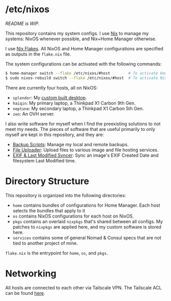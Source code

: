 # /etc/nixos

_README is WIP._

This repository contains my system configs. I use [Nix](https://nixos.org/) to
manage my systems: NixOS whenever possible, and Nix+Home Manager otherwise.

I use [Nix Flakes](https://nixos.wiki/wiki/Flakes). All NixOS and Home Manager
configurations are specified as outputs in the `flake.nix` file.

The system configurations can be activated with the following commands:

```bash
$ home-manager switch --flake /etc/nixos/#host        # To activate Home Manager.
$ sudo nixos-rebuild switch --flake /etc/nixos/#host  # To activate NixOS.
```

There are currently four hosts, all on NixOS:

- `splendor`: My [custom built desktop](https://pcpartpicker.com/user/meowihaveagrape/saved/wKxRK8).
- `haiqin`: My primary laptop, a Thinkpad X1 Carbon 9th Gen.
- `neptune`: My secondary laptop, a Thinkpad X1 Carbon 5th Gen.
- `zen`: An OVH server.

I also write software for myself when I find the preexisting solutions to not
meet my needs. The pieces of software that are useful primarily to only myself
are kept in this repository, and they are:

- [Backup Scripts](./pkgs/backup-scripts): Manage my local and remote backups.
- [File Uploader](./pkgs/file-uploader): Upload files to various image and file
  hosting services.
- [EXIF & Last Modified Syncer](./pkgs/file-uploader): Sync an image's EXIF
  Created Date and filesystem Last Modified time.

# Directory Structure

This repository is organized into the following directories:

- `home` contains bundles of configurations for Home Manager. Each host
  selects the bundles that apply to it
- `os` contains NixOS configurations for each host on NixOS. 
- `pkgs` contains an overlaid `nixpkgs` that's shared between all configs.
  My patches to `nixpkgs` are applied here, and my custom software is
  stored here.
- `services` contains some of general Nomad & Consul specs that are not tied to
  another project of mine.

`flake.nix` is the entrypoint for `home`, `os`, and `pkgs`.

# Networking

All hosts are connected to each other via Tailscale VPN. The Tailscale ACL can
be found [here](./tailscale.policy.hujson).
